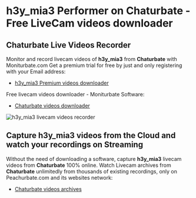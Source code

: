# h3y_mia3 Performer on Chaturbate - Free LiveCam videos downloader

## Chaturbate Live Videos Recorder

Monitor and record livecam videos of **h3y_mia3** from **Chaturbate** with Moniturbate.com
Get a premium trial for free by just and only registering with your Email address:
* [h3y_mia3 Premium videos downloader](https://moniturbate.com/request-demo-licence-key.html)

Free livecam videos downloader - Moniturbate Software:
* [Chaturbate videos downloader](https://moniturbate.com/moniturbate-download-software.html)

![h3y_mia3 livecam videos recorder](https://peachurnet.com/templates/moniturbate-software.png)


## Capture h3y_mia3 videos from the Cloud and watch your recordings on Streaming

Without the need of downloading a software, capture **h3y_mia3** livecam videos from **Chaturbate** 100% online.
Watch Livecam archives from **Chaturbate** unlimitedly from thousands of existing recordings, only on Peachurbate.com and its websites network:
* [Chaturbate videos archives](https://peachurnet.com/)